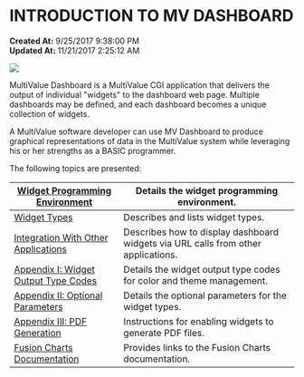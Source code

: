 # INTRODUCTION TO MV DASHBOARD

**Created At:** 9/25/2017 9:38:00 PM  
**Updated At:** 11/21/2017 2:25:12 AM  


![](https://static.helpjuice.com/helpjuice_production/uploads/upload/image/3556/135442/1506460922079.jpg)

MultiValue Dashboard is a MultiValue CGI application that delivers the output of individual "widgets" to the dashboard web page. Multiple dashboards may be defined, and each dashboard becomes a unique collection of widgets.

A MultiValue software developer can use MV Dashboard to produce graphical representations of data in the MultiValue system while leveraging his or her strengths as a BASIC programmer.



The following topics are presented:


| [Widget Programming Environment](widget-programming-environment)<br> | Details the widget programming environment.<br> |
| --- | --- |
| [Widget Types](widget-types)<br> | Describes and lists widget types.<br> |
| [Integration With Other Applications](integration-with-other-applications)<br> | Describes how to display dashboard widgets via URL calls from other applications.<br> |
| [Appendix I: Widget Output Type Codes](appendix-i-widget-output-type-codes)<br> | Details the widget output type codes for color and theme management.<br> |
| [Appendix II: Optional Parameters](appendix-ii-optional-parameters)<br> | Details the optional parameters for the widget types.<br> |
| [Appendix III: PDF Generation](appendix-iii-pdf-generation) | Instructions for enabling widgets to generate PDF files.<br> |
| [Fusion Charts Documentation](fusion-charts-documentation)<br> | Provides links to the Fusion Charts documentation.<br> |



